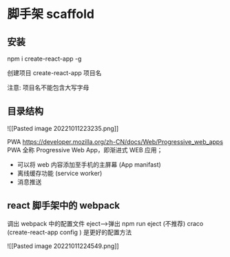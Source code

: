 # 脚手架 scaffold
## 安装
npm i create-react-app -g

创建项目
create-react-app 项目名

注意: 项目名不能包含大写字母

## 目录结构
![[Pasted image 20221011223235.png]]

PWA
https://developer.mozilla.org/zh-CN/docs/Web/Progressive_web_apps
PWA 全称 Progressive Web App，即渐进式 WEB 应用；

- 可以将 web 内容添加至手机的主屏幕 (App manifast)
- 离线缓存功能 (service worker)
- 消息推送

## react 脚手架中的 webpack
调出 webpack 中的配置文件
eject-->弹出
npm run eject (不推荐)
craco (create-react-app config ) 是更好的配置方法

![[Pasted image 20221011224549.png]]